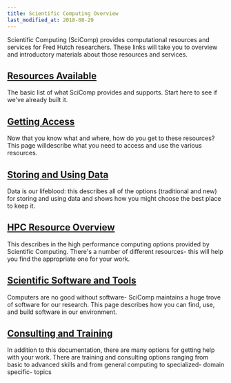 ```yaml
---
title: Scientific Computing Overview
last_modified_at: 2018-08-29
---
```

Scientific Computing (SciComp) provides computational resources and services
for Fred Hutch researchers.  These links will take you to overview and
introductory materials about those resources and services.

## [Resources Available](/computing/resource_overview/)

The basic list of what SciComp provides and supports.  Start here to see if
we've already built it.

## [Getting Access](/computing/access_overview/)

Now that you know what and where, how do you get to these resources?  This page
willdescribe what you need to access and use the various resources.

## [Storing and Using Data](/computing/store_overview/)

Data is our lifeblood: this describes all of the options (traditional and new)
for storing and using data and shows how you might choose the best place to
keep it.

## [HPC Resource Overview](/computing/cluster_overview/)

This describes in the high performance computing options provided by Scientific Computing.  There's a number of different resources- this will help you find the appropriate one for your work.

## [Scientific Software and Tools](/computing/software_overview/)

Computers are no good without software- SciComp maintains a huge trove of
software for our research.  This page describes how you can find, use, and
build software in our environment.

## [Consulting and Training](/computing/training_overview/)

In addition to this documentation, there are many options for getting help with
your work.  There are training and consulting options ranging from basic to
advanced skills and from general computing to specialized- domain specific-
topics

